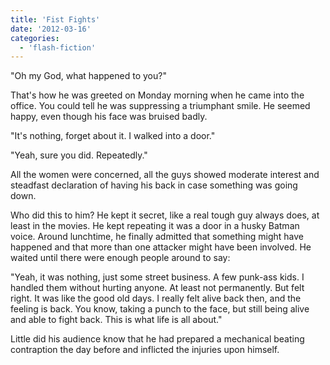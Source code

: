 ```yaml
---
title: 'Fist Fights'
date: '2012-03-16'
categories:
  - 'flash-fiction'
---
```


"Oh my God, what happened to you?"

That's how he was greeted on Monday morning when he came into the office. You
could tell he was suppressing a triumphant smile. He seemed happy, even though
his face was bruised badly.

<!-- truncate -->

"It's nothing, forget about it. I walked into a door."

"Yeah, sure you did. Repeatedly."

All the women were concerned, all the guys showed moderate interest and
steadfast declaration of having his back in case something was going down.

Who did this to him? He kept it secret, like a real tough guy always does, at
least in the movies. He kept repeating it was a door in a husky Batman voice.
Around lunchtime, he finally admitted that something might have happened and
that more than one attacker might have been involved. He waited until there were
enough people around to say:

"Yeah, it was nothing, just some street business. A few punk-ass kids. I handled
them without hurting anyone. At least not permanently. But felt right. It was
like the good old days. I really felt alive back then, and the feeling is back.
You know, taking a punch to the face, but still being alive and able to fight
back. This is what life is all about."

Little did his audience know that he had prepared a mechanical beating
contraption the day before and inflicted the injuries upon himself.

